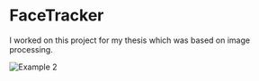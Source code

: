 # FaceTracker
I worked on this project for my thesis which was based on image processing.

![Example 2](https://imgur.com/a/jr8jSOe.jpg)
